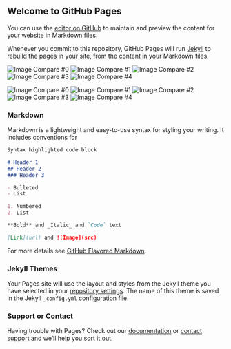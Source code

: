 ## Welcome to GitHub Pages

You can use the [editor on GitHub](https://github.com/ryuseun/super_resolution/edit/master/README.md) to maintain and preview the content for your website in Markdown files.

Whenever you commit to this repository, GitHub Pages will run [Jekyll](https://jekyllrb.com/) to rebuild the pages in your site, from the content in your Markdown files.



![Image Compare #0](./output_aa0.jpg)
![Image Compare #1](./output_aa1.jpg)
![Image Compare #2](./output_aa2.jpg)
![Image Compare #3](./output_aa3.jpg)
![Image Compare #4](./output_aa4.jpg)


![Image Compare #0](./output_bb0.jpg)
![Image Compare #1](./output_bb1.jpg)
![Image Compare #2](./output_bb2.jpg)
![Image Compare #3](./output_bb3.jpg)
![Image Compare #4](./output_bb4.jpg)




### Markdown

Markdown is a lightweight and easy-to-use syntax for styling your writing. It includes conventions for

```markdown
Syntax highlighted code block

# Header 1
## Header 2
### Header 3

- Bulleted
- List

1. Numbered
2. List

**Bold** and _Italic_ and `Code` text

[Link](url) and ![Image](src)
```

For more details see [GitHub Flavored Markdown](https://guides.github.com/features/mastering-markdown/).

### Jekyll Themes

Your Pages site will use the layout and styles from the Jekyll theme you have selected in your [repository settings](https://github.com/ryuseun/super_resolution/settings). The name of this theme is saved in the Jekyll `_config.yml` configuration file.

### Support or Contact

Having trouble with Pages? Check out our [documentation](https://help.github.com/categories/github-pages-basics/) or [contact support](https://github.com/contact) and we’ll help you sort it out.

